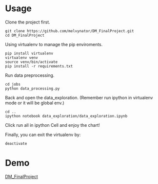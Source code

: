 # Usage
Clone the project first.
```
git clone https://github.com/melvynator/DM_FinalProject.git
cd DM_FinalProject
```

Using virtualenv to manage the pip enviroments.

```
pip install virtualenv
virtualenv venv
source venv/bin/activate
pip install -r requirements.txt
```

Run data preprocessing.

```
cd jobs
python data_processing.py
```

Back and open the data_exploration.
(Remember run ipython in virtualenv mode or it will be global env.)

```
cd ..
ipython notebook data_exploration/data_exploration.ipynb
```

Click run all in ipython Cell and enjoy the chart!

Finally, you can exit the virtualenv by:
```
deactivate
```

# Demo
[DM_FinalProject](http://nbviewer.jupyter.org/github/melvynator/DM_FinalProject/blob/master/data_exploration/.ipynb_checkpoints/data_exploration-checkpoint.ipynb)